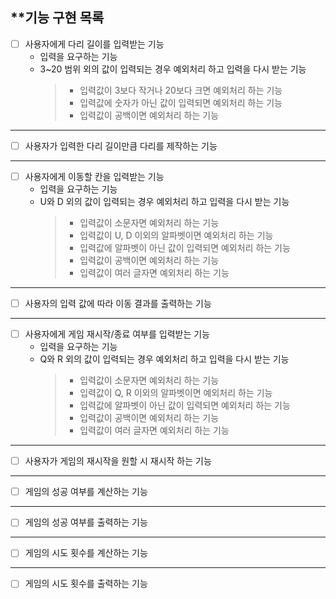 ## **기능 구현 목록

- [ ] 사용자에게 다리 길이를 입력받는 기능
    * 입력을 요구하는 기능
    * 3~20 범위 외의 값이 입력되는 경우 예외처리 하고 입력을 다시 받는 기능
      >* 입력값이 3보다 작거나 20보다 크면 예외처리 하는 기능
      >* 입력값에 숫자가 아닌 값이 입력되면 예외처리 하는 기능
      >* 입력값이 공백이면 예외처리 하는 기능
---
- [ ] 사용자가 입력한 다리 길이만큼 다리를 제작하는 기능
---
- [ ] 사용자에게 이동할 칸을 입력받는 기능
    * 입력을 요구하는 기능
    * U와 D 외의 값이 입력되는 경우 예외처리 하고 입력을 다시 받는 기능
      >* 입력값이 소문자면 예외처리 하는 기능
      >* 입력값이 U, D 이외의 알파벳이면 예외처리 하는 기능
      >* 입력값에 알파벳이 아닌 값이 입력되면 예외처리 하는 기능
      >* 입력값이 공백이면 예외처리 하는 기능
      >* 입력값이 여러 글자면 예외처리 하는 기능
---
- [ ] 사용자의 입력 값에 따라 이동 결과를 출력하는 기능
---
- [ ] 사용자에게 게임 재시작/종료 여부를 입력받는 기능
    * 입력을 요구하는 기능
    * Q와 R 외의 값이 입력되는 경우 예외처리 하고 입력을 다시 받는 기능
      >* 입력값이 소문자면 예외처리 하는 기능
      >* 입력값이 Q, R 이외의 알파벳이면 예외처리 하는 기능
      >* 입력값에 알파벳이 아닌 값이 입력되면 예외처리 하는 기능
      >* 입력값이 공백이면 예외처리 하는 기능
      >* 입력값이 여러 글자면 예외처리 하는 기능
---
- [ ] 사용자가 게임의 재시작을 원할 시 재시작 하는 기능
---
- [ ] 게임의 성공 여부를 계산하는 기능
---
- [ ] 게임의 성공 여부를 출력하는 기능
---
- [ ] 게임의 시도 횟수를 계산하는 기능
---
- [ ] 게임의 시도 횟수를 출력하는 기능